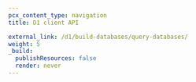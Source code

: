 ```yaml
---
pcx_content_type: navigation
title: D1 client API

external_link: /d1/build-databases/query-databases/
weight: 5
_build:
  publishResources: false
  render: never
---
```

